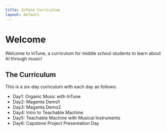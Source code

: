 ```yaml
---
title: InTune Curriculum
layout: default
---
```


# Welcome

Welcome to InTune, a curriculum for middle school students to learn about AI through music! 

## The Curriculum

This is a six-day curriculum with each day as follows:

* Day1: Organic Music with InTune
* Day2: Magenta Demo1
* Day3: Magenta Demo2
* Day4: Intro to Teachable Machine
* Day5: Teachable Machine with Musical Instruments
* Day6: Capstone Project Presentation Day


